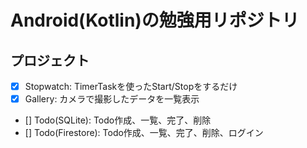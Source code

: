 # Android(Kotlin)の勉強用リポジトリ

## プロジェクト

- [x] Stopwatch: TimerTaskを使ったStart/Stopをするだけ
- [x] Gallery: カメラで撮影したデータを一覧表示
- [] Todo(SQLite): Todo作成、一覧、完了、削除
- [] Todo(Firestore): Todo作成、一覧、完了、削除、ログイン
